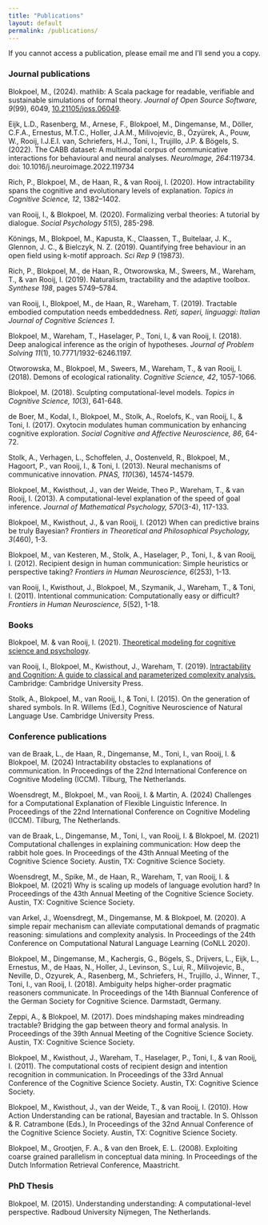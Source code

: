 ```yaml
---
title: "Publications"
layout: default
permalink: /publications/
---
```


If you cannot access a publication, please email me and I’ll send you a copy.

### Journal publications

<div data-badge-popover="right" data-badge-type="donut" data-doi="10.21105/joss.06049" data-hide-no-mentions="true" data-hide-less-than="3" class="altmetric-embed" style="float: right;"></div>

[<i class="fa fa-file-pdf"></i>](https://www.theoj.org/joss-papers/joss.06049/10.21105.joss.06049.pdf)  Blokpoel, M., (2024). mathlib: A Scala package for readable, verifiable and sustainable simulations of formal theory. *Journal of Open Source Software, 9*(99), 6049, [10.21105/joss.06049](https://doi.org/10.21105/joss.06049).

<div data-badge-popover="right" data-badge-type="donut" data-doi="10.1016/j.neuroimage.2022.119734" data-hide-no-mentions="true" data-hide-less-than="3" class="altmetric-embed" style="float: right;"></div>

[<i class="fa fa-file-pdf"></i>](https://www.sciencedirect.com/science/article/pii/S1053811922008552/pdfft?md5=a905efe88bc0e368c4b087143def2cb0&pid=1-s2.0-S1053811922008552-main.pdf) Eijk, L.D., Rasenberg, M., Arnese, F., Blokpoel, M., Dingemanse, M., Döller, C.F.A., Ernestus, M.T.C., Holler, J.A.M., Milivojevic, B., Özyürek, A., Pouw, W., Rooij, I.J.E.I. van, Schriefers, H.J., Toni, I., Trujillo, J.P. & Bögels, S. (2022). The CABB dataset: A multimodal corpus of communicative interactions for behavioural and neural analyses. *NeuroImage, 264*:119734. doi: 10.1016/j.neuroimage.2022.119734

<div data-badge-popover="right" data-badge-type="donut" data-doi="10.1111/tops.12506" data-hide-no-mentions="true" data-hide-less-than="3" class="altmetric-embed" style="float: right;"></div>

[<i class="fa fa-file-pdf"></i>](https://onlinelibrary.wiley.com/doi/epdf/10.1111/tops.12506) Rich, P., Blokpoel, M., de Haan, R., & van Rooij, I. (2020). How intractability spans the cognitive and evolutionary levels of explanation. *Topics in Cognitive Science, 12*, 1382–1402.

<div data-badge-popover="right" data-badge-type="donut" data-doi="10.1027/1864-9335/a000428" data-hide-no-mentions="true" data-hide-less-than="3" class="altmetric-embed" style="float: right;"></div>

[<i class="fa fa-file-pdf"></i>](https://econtent.hogrefe.com/doi/epdf/10.1027/1864-9335/a000428) van Rooij, I., & Blokpoel, M. (2020). Formalizing verbal theories: A tutorial by dialogue. *Social Psychology 51*(5), 285-298.

<div data-badge-popover="right" data-badge-type="donut" data-doi="10.1038/s41598-019-56482-z " data-hide-no-mentions="true" data-hide-less-than="3" class="altmetric-embed" style="float: right;"></div>

[<i class="fa fa-file-pdf"></i>](https://www.nature.com/articles/s41598-019-56482-z.pdf) Könings, M., Blokpoel, M., Kapusta, K., Claassen, T., Buitelaar, J. K., Glennon, J. C.,  & Bielczyk, N. Z. (2019). Quantifying free behaviour in an open field using k-motif approach. *Sci Rep 9* (19873).

<div data-badge-popover="right" data-badge-type="donut" data-doi="10.1007/s11229-019-02431-2" data-hide-no-mentions="true" data-hide-less-than="3" class="altmetric-embed" style="float: right;"></div>

[<i class="fa fa-file-pdf"></i>](https://link.springer.com/content/pdf/10.1007/s11229-019-02431-2.pdf) Rich, P., Blokpoel, M., de Haan, R., Otworowska, M., Sweers, M., Wareham, T., & van Rooij, I. (2019). Naturalism, tractability and the adaptive toolbox. *Synthese 198*, pages 5749–5784.

[<i class="fa fa-file-pdf"></i>](https://pure.uva.nl/ws/files/60077412/Tractable_enactive_computation.pdf) van Rooij, I., Blokpoel, M., de Haan, R., Wareham, T. (2019). Tractable embodied computation needs embeddedness. *Reti, saperi, linguaggi: Italian Journal of Cognitive Sciences 1*.

<div data-badge-popover="right" data-badge-type="donut" data-doi="10.7771/1932-6246.1197 " data-hide-no-mentions="true" data-hide-less-than="3" class="altmetric-embed" style="float: right;"></div>

[<i class="fa fa-file-pdf"></i>](https://docs.lib.purdue.edu/cgi/viewcontent.cgi?article=1197&context=jps)
Blokpoel, M., Wareham, T., Haselager, P., Toni, I., & van Rooij, I. (2018). Deep analogical inference as the origin of hypotheses. *Journal of Problem Solving 11*(1), 10.7771/1932-6246.1197.

<div data-badge-popover="right" data-badge-type="donut" data-doi="10.1111/cogs.12530 " data-hide-no-mentions="true" data-hide-less-than="3" class="altmetric-embed" style="float: right;"></div>

[<i class="fa fa-file-pdf"></i>](https://onlinelibrary.wiley.com/doi/epdf/10.1111/cogs.12530) Otworowska, M., Blokpoel, M., Sweers, M., Wareham, T., & van Rooij, I. (2018). Demons of ecological rationality. *Cognitive Science, 42*, 1057-1066.

<div data-badge-popover="right" data-badge-type="donut" data-doi="10.1111/tops.12282" data-hide-no-mentions="true" data-hide-less-than="3" class="altmetric-embed" style="float: right;"></div>

[<i class="fa fa-file-pdf"></i>](https://onlinelibrary.wiley.com/doi/epdf/10.1111/tops.12282) Blokpoel, M. (2018). Sculpting computational-level models. *Topics in Cognitive Science, 10*(3), 641-648.

<div data-badge-popover="right" data-badge-type="donut" data-doi="10.1016/j.psyneuen.2017.09.010" data-hide-no-mentions="true" data-hide-less-than="3" class="altmetric-embed" style="float: right;"></div>

[<i class="fa fa-file-pdf"></i>](https://pure.mpg.de/rest/items/item_2477035_6/component/file_3391478/content) de Boer, M., Kodal, I., Blokpoel, M., Stolk, A., Roelofs, K., van Rooij, I., & Toni, I. (2017). Oxytocin modulates human communication by enhancing cognitive exploration. *Social Cognitive and Affective Neuroscience, 86*, 64-72.

<div data-badge-popover="right" data-badge-type="donut" data-doi="10.1073/pnas.1303170110" data-hide-no-mentions="true" data-hide-less-than="3" class="altmetric-embed" style="float: right;"></div>

[<i class="fa fa-file-pdf"></i>](https://www.pnas.org/doi/epdf/10.1073/pnas.1303170110) Stolk, A., Verhagen, L., Schoffelen, J., Oostenveld, R., Blokpoel, M., Hagoort, P., van Rooij, I., & Toni, I. (2013). Neural mechanisms of communicative innovation. *PNAS, 110*(36), 14574-14579.

<div data-badge-popover="right" data-badge-type="donut" data-doi="10.1016/j.jmp.2013.05.006" data-hide-no-mentions="true" data-hide-less-than="3" class="altmetric-embed" style="float: right;"></div>

[<i class="fa fa-file-pdf"></i>](https://repository.ubn.ru.nl//bitstream/handle/2066/116463/116463.pdf) Blokpoel, M., Kwisthout, J., van der Weide, Theo P., Wareham, T., & van Rooij, I. (2013). A computational-level explanation of the speed of goal inference. *Journal of Mathematical Psychology, 570*(3-4), 117-133.

<div data-badge-popover="right" data-badge-type="donut" data-doi="10.3389/fpsyg.2012.00406" data-hide-no-mentions="true" data-hide-less-than="3" class="altmetric-embed" style="float: right;"></div>

[<i class="fa fa-file-pdf"></i>](https://www.frontiersin.org/journals/psychology/articles/10.3389/fpsyg.2012.00406/pdf?isPublishedV2=false) Blokpoel, M., Kwisthout, J., & van Rooij, I. (2012) When can predictive brains be truly Bayesian? *Frontiers in Theoretical and Philosophical Psychology, 3*(460), 1-3.

<div data-badge-popover="right" data-badge-type="donut" data-doi="10.3389/fnhum.2012.00253" data-hide-no-mentions="true" data-hide-less-than="3" class="altmetric-embed" style="float: right;"></div>

[<i class="fa fa-file-pdf"></i>](https://www.frontiersin.org/journals/human-neuroscience/articles/10.3389/fnhum.2012.00253/pdf?isPublishedV2=false) Blokpoel, M., van Kesteren, M., Stolk, A., Haselager, P., Toni, I., & van Rooij, I. (2012). Recipient design in human communication: Simple heuristics or perspective taking? *Frontiers in Human Neuroscience, 6*(253), 1-13.

<div data-badge-popover="right" data-badge-type="donut" data-doi="10.3389/fnhum.2011.00052 " data-hide-no-mentions="true" data-hide-less-than="3" class="altmetric-embed" style="float: right;"></div>

[<i class="fa fa-file-pdf"></i>](https://www.frontiersin.org/journals/human-neuroscience/articles/10.3389/fnhum.2011.00052/pdf?isPublishedV2=false) van Rooij, I., Kwisthout, J., Blokpoel, M., Szymanik, J., Wareham, T., & Toni, I. (2011). Intentional communication: Computationally easy or difficult? *Frontiers in Human Neuroscience, 5*(52), 1-18.

### Books

Blokpoel, M. & van Rooij, I. (2021). [Theoretical modeling for cognitive science and psychology](https://computationalcognitivescience.github.io/lovelace/).

<div data-badge-popover="right" data-badge-type="donut" data-doi="10.1017/9781107358331" data-hide-no-mentions="true" data-hide-less-than="3" class="altmetric-embed" style="float: right;"></div>

van Rooij, I., Blokpoel, M., Kwisthout, J., Wareham, T. (2019). [Intractability and Cognition: A guide to classical and parameterized complexity analysis.](https://cognitionandintractability.wordpress.com/) Cambridge: Cambridge University Press.

Stolk, A., Blokpoel, M., van Rooij, I., & Toni, I. (2015). On the generation of shared symbols. In R. Willems (Ed.), Cognitive Neuroscience of Natural Language Use. Cambridge University Press.

### Conference publications

[<i class="fa fa-file-pdf"></i>](https://osf.io/ep8qc/download/)
van de Braak, L., de Haan, R., Dingemanse, M., Toni, I., van Rooij, I. & Blokpoel, M. (2024) Intractability obstacles to explanations of communication. In Proceedings of the 22nd International Conference on Cognitive Modeling (ICCM). Tilburg, The Netherlands.

[<i class="fa fa-file-pdf"></i>](https://osf.io/e8cmr/download/)
Woensdregt, M., Blokpoel, M., van Rooij, I. & Martin, A. (2024) Challenges for a Computational Explanation of Flexible Linguistic Inference. In Proceedings of the 22nd International Conference on Cognitive Modeling (ICCM). Tilburg, The Netherlands.

[<i class="fa fa-file-pdf"></i>](https://osf.io/3wh5g/download/)
van de Braak, L., Dingemanse, M., Toni, I., van Rooij, I. & Blokpoel, M. (2021) Computational challenges in explaining communication: How deep the rabbit hole goes. In Proceedings of the 43th Annual Meeting of the Cognitive Science Society. Austin, TX: Cognitive Science Society. 

[<i class="fa fa-file-pdf"></i>](https://escholarship.org/content/qt021734q4/qt021734q4_noSplash_df99e8a8907831534591bab536cc2617.pdf?t=qwi2ke)
Woensdregt, M., Spike, M., de Haan, R., Wareham, T, van   Rooij, I. & Blokpoel, M. (2021) Why is scaling up models of language evolution hard? In Proceedings of the 43th Annual Meeting of the Cognitive Science Society. Austin, TX: Cognitive Science Society. 

[<i class="fa fa-file-pdf"></i>](https://osf.io/u2y4a/download/)
van Arkel, J., Woensdregt, M., Dingemanse, M. & Blokpoel, M. (2020). A simple repair mechanism can alleviate computational demands of pragmatic reasoning: simulations and complexity analysis. In Proceedings of the 24th Conference on Computational Natural Language Learning (CoNLL 2020).

Blokpoel, M., Dingemanse, M., Kachergis, G., Bögels, S., Drijvers, L., Eijk, L., Ernestus, M., de Haas, N., Holler, J., Levinson, S., Lui, R., Milivojevic, B., Neville, D., Ozyurek, A., Rasenberg, M., Schriefers, H., Trujillo, J., Winner, T., Toni, I., van Rooij, I. (2018). Ambiguity helps higher-order pragmatic reasoners communicate. In Proceedings of the 14th Biannual Conference of the German Society for Cognitive Science. Darmstadt, Germany.

[<i class="fa fa-file-pdf"></i>](https://escholarship.org/content/qt25r4h30b/qt25r4h30b.pdf?t=sgij6u)
Zeppi, A., & Blokpoel, M. (2017). Does mindshaping makes mindreading tractable? Bridging the gap between theory and formal analysis. In Proceedings of the 39th Annual Meeting of the Cognitive Science Society. Austin, TX: Cognitive Science Society.

[<i class="fa fa-file-pdf"></i>](https://escholarship.org/content/qt56n6s4g6/qt56n6s4g6.pdf?t=op2ktc)
Blokpoel, M., Kwisthout, J., Wareham, T., Haselager, P., Toni, I., & van Rooij, I. (2011). The computational costs of recipient design and intention recognition in communication. In Proceedings of the 33rd Annual Conference of the Cognitive Science Society. Austin, TX: Cognitive Science Society.

[<i class="fa fa-file-pdf"></i>](https://escholarship.org/content/qt56n6s4g6/qt56n6s4g6.pdf?t=op2ktc)
Blokpoel, M., Kwisthout, J., van der Weide, T., & van Rooij, I. (2010). How Action Understanding can be rational, Bayesian and tractable. In S. Ohlsson & R. Catrambone (Eds.), In Proceedings of the 32nd Annual Conference of the Cognitive Science Society. Austin, TX: Cognitive Science Society.

Blokpoel, M., Grootjen, F. A., & van den Broek, E. L. (2008). Exploiting coarse grained parallelism in conceptual data mining. In Proceedings of the Dutch Information Retrieval Conference, Maastricht.

### PhD Thesis

[<i class="fa fa-file-pdf"></i>](https://repository.ubn.ru.nl/bitstream/handle/2066/144897/144897.pdf?sequence=1) 
Blokpoel, M. (2015). Understanding understanding: A computational-level perspective. Radboud University Nijmegen, The Netherlands.

